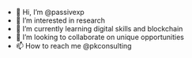 - 👋 Hi, I’m @passivexp
- 👀 I’m interested in research
- 🌱 I’m currently learning digital skills and blockchain
- 💞️ I’m looking to collaborate on unique opportunities
- 📫 How to reach me @pkconsulting 
